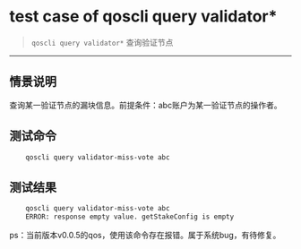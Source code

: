 # test case of qoscli query validator*

> `qoscli query validator*` 查询验证节点

---

## 情景说明

查询某一验证节点的漏块信息。前提条件：abc账户为某一验证节点的操作者。

## 测试命令

```bash
    qoscli query validator-miss-vote abc
```

## 测试结果

```bash
    qoscli query validator-miss-vote abc
    ERROR: response empty value. getStakeConfig is empty

```

ps：当前版本v0.0.5的qos，使用该命令存在报错。属于系统bug，有待修复。
